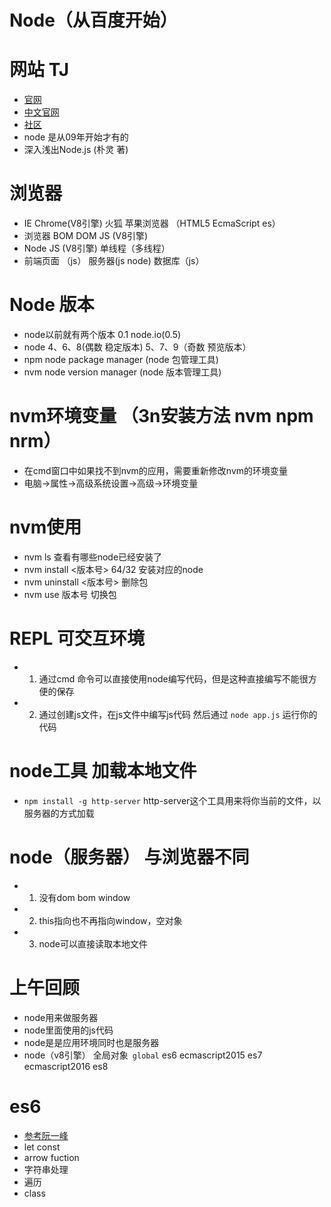 # Node（从百度开始）
# 网站 TJ 
- [官网](http://nodejs.org/en/)
- [中文官网](http://nodejs.cn/)
- [社区](https://cnodejs.org/)
- node 是从09年开始才有的 
- 深入浅出Node.js (朴灵 著)

# 浏览器
- IE Chrome(V8引擎) 火狐 苹果浏览器 （HTML5 EcmaScript es）
- 浏览器  BOM DOM JS (V8引擎)
- Node JS (V8引擎)  单线程（多线程）
- 前端页面 （js） 服务器(js node)  数据库（js）

# Node 版本

- node以前就有两个版本 0.1       node.io(0.5)
- node 4、6、8(偶数 稳定版本)  5、7、9（奇数 预览版本）
- npm node package manager (node 包管理工具)
- nvm node version manager (node 版本管理工具)

# nvm环境变量 （3n安装方法 nvm npm nrm）

- 在cmd窗口中如果找不到nvm的应用，需要重新修改nvm的环境变量
- 电脑->属性->高级系统设置->高级->环境变量

# nvm使用

- nvm ls 查看有哪些node已经安装了
- nvm install <版本号> 64/32 安装对应的node
- nvm  uninstall  <版本号> 删除包
- nvm use 版本号 切换包

# REPL 可交互环境
- 1. 通过cmd 命令可以直接使用node编写代码，但是这种直接编写不能很方便的保存
- 2. 通过创建js文件，在js文件中编写js代码 然后通过 `node app.js` 运行你的代码

# node工具 加载本地文件 

- `npm install -g http-server`  http-server这个工具用来将你当前的文件，以服务器的方式加载

# node（服务器） 与浏览器不同
- 1. 没有dom bom  window 
- 2. this指向也不再指向window，空对象
- 3. node可以直接读取本地文件


# 上午回顾

- node用来做服务器
- node里面使用的js代码
- node是是应用环境同时也是服务器
- node（v8引擎） 全局对象` global` es6 ecmascript2015 es7 ecmascript2016 es8

# es6 
- [参考阮一峰](http://es6.ruanyifeng.com/)
- let const
- arrow fuction
- 字符串处理
- 遍历
- class